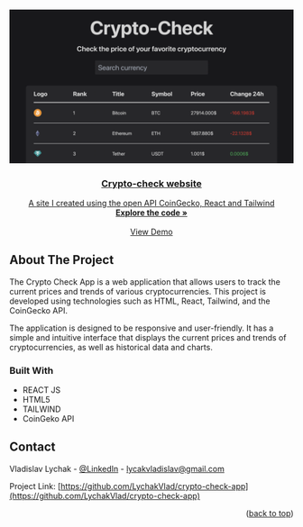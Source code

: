 <a name="readme-top"></a>

<br />
<div align="center">
  <a href="https://lychakvlad.github.io/crypto-check-app/" target='_blank'>
    <img src="./src/assets/logo.png" alt="Logo" width='900'>

<h3 align="center">Crypto-check website</h3>

  <p align="center">
    A site I created using the open API CoinGecko, React and Tailwind
    <br />
    <a href="https://github.com/LychakVlad/crypto-check-app"><strong>Explore the code »</strong></a>
    <br />
    <br />
    <a href="https://lychakvlad.github.io/crypto-check-app/">View Demo</a>
  </p>
</div>

<!-- ABOUT THE PROJECT -->

## About The Project

The Crypto Check App is a web application that allows users to track the current prices and trends of various cryptocurrencies. This project is developed using technologies such as HTML, React, Tailwind, and the CoinGecko API.

The application is designed to be responsive and user-friendly. It has a simple and intuitive interface that displays the current prices and trends of cryptocurrencies, as well as historical data and charts.

### Built With

- REACT JS
- HTML5
- TAILWIND
- CoinGeko API

## Contact

Vladislav Lychak - [@LinkedIn](https://www.linkedin.com/in/vladislav-lychak/) - lycakvladislav@gmail.com

Project Link: [https://github.com/LychakVlad/crypto-check-app](https://github.com/LychakVlad/crypto-check-app)

<p align="right">(<a href="#readme-top">back to top</a>)</p>

<!-- MARKDOWN LINKS & IMAGES -->
<!-- https://www.markdownguide.org/basic-syntax/#reference-style-links -->

[react.js]: https://img.shields.io/badge/React-20232A?style=for-the-badge&logo=react&logoColor=61DAFB
[react-url]: https://reactjs.org/
